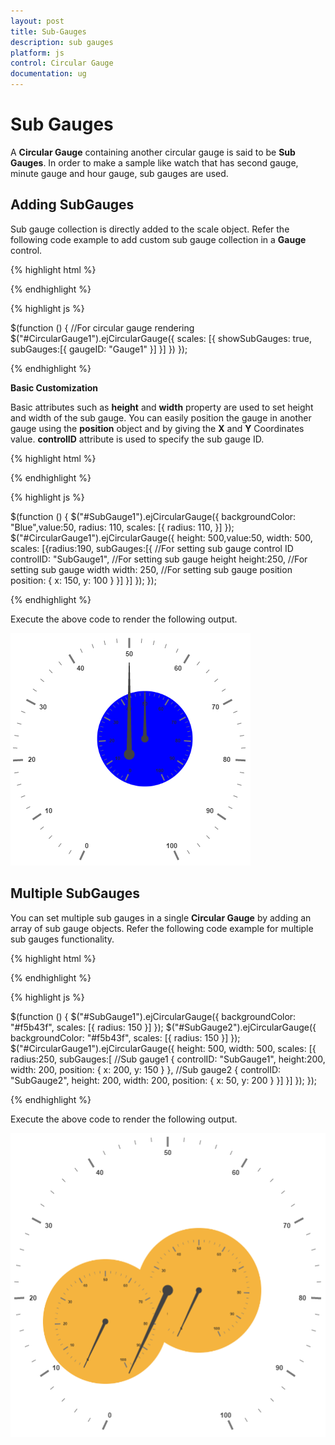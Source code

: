 ```yaml
---
layout: post
title: Sub-Gauges
description: sub gauges
platform: js
control: Circular Gauge
documentation: ug
---
```


# Sub Gauges

A **Circular Gauge** containing another circular gauge is said to be **Sub Gauges**. In order to make a sample like watch that has second gauge, minute gauge and hour gauge, sub gauges are used.

## Adding SubGauges

Sub gauge collection is directly added to the scale object. Refer the following code example to add custom sub gauge collection in a **Gauge** control.

{% highlight html %}

<div id="CircularGauge1"></div>

{% endhighlight %}


{% highlight js %}


 $(function () {
        //For circular gauge rendering
        $("#CircularGauge1").ejCircularGauge({
            scales: [{ showSubGauges: true,
                subGauges:[{
                    gaugeID: "Gauge1"
                }]
    }]
    })
    });


{% endhighlight %}

**Basic Customization**

Basic attributes such as **height** and **width** property are used to set height and width of the sub gauge. You can easily position the gauge in another gauge using the **position** object and by giving the **X** and **Y** Coordinates value. **controlID** attribute is used to specify the sub gauge ID.



{% highlight html %}

<div id=" SubGauge1"></div>
<div id="CircularGauge1"> </div>

{% endhighlight %}

{% highlight js %}

 $(function () {
        $("#SubGauge1").ejCircularGauge({
            backgroundColor: "Blue",value:50, radius: 110,
            scales: [{
                radius: 110,
            }]
        });
        $("#CircularGauge1").ejCircularGauge({
            height: 500,value:50, width: 500,
            scales: [{radius:190,
                subGauges:[{
                    //For setting sub gauge control ID
                    controlID: "SubGauge1",
                    //For setting sub gauge height
                    height:250,
                    //For setting sub gauge width
                    width: 250,
                    //For setting sub gauge position
                    position: { x: 150, y: 100 }
                }]
            }]
        });    });


{% endhighlight %}



Execute the above code to render the following output.

![](/js/CircularGauge/Sub-Gauges_images/Sub-Gauges_img1.png)

## Multiple SubGauges

You can set multiple sub gauges in a single **Circular Gauge** by adding an array of sub gauge objects. Refer the following code example for multiple sub gauges functionality.


{% highlight html %}

<div id="CircularGauge1"></div>
<div id=" SubGauge1"> </div>
<div id=" SubGauge2"> </div>

{% endhighlight %}


{% highlight js %}

 $(function () {
        $("#SubGauge1").ejCircularGauge({
            backgroundColor: "#f5b43f",
            scales: [{
                radius: 150
            }]
        });
        $("#SubGauge2").ejCircularGauge({
            backgroundColor: "#f5b43f",
            scales: [{
                radius: 150
            }]
        });
        $("#CircularGauge1").ejCircularGauge({
            height: 500,
            width: 500,
            scales: [{
                radius:250,
                subGauges:[
                //Sub gauge1
                {
                    controlID: "SubGauge1",
                    height:200,
                    width: 200,
                    position: { x: 200, y: 150 }
                },
                //Sub gauge2
                {
                    controlID: "SubGauge2",
                    height: 200,
                    width: 200,
                    position: { x: 50, y: 200 }
                }]
            }]
        });    });


{% endhighlight %}



Execute the above code to render the following output.

![](/js/CircularGauge/Sub-Gauges_images/Sub-Gauges_img2.png)

